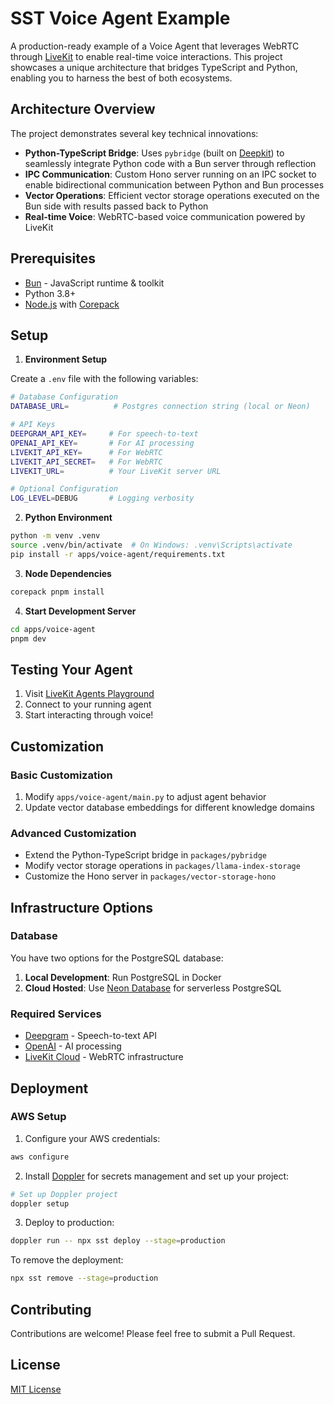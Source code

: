 # SST Voice Agent Example

A production-ready example of a Voice Agent that leverages WebRTC through [LiveKit](https://livekit.io/) to enable real-time voice interactions. This project showcases a unique architecture that bridges TypeScript and Python, enabling you to harness the best of both ecosystems.

## Architecture Overview

The project demonstrates several key technical innovations:

- **Python-TypeScript Bridge**: Uses `pybridge` (built on [Deepkit](https://deepkit.io/)) to seamlessly integrate Python code with a Bun server through reflection
- **IPC Communication**: Custom Hono server running on an IPC socket to enable bidirectional communication between Python and Bun processes
- **Vector Operations**: Efficient vector storage operations executed on the Bun side with results passed back to Python
- **Real-time Voice**: WebRTC-based voice communication powered by LiveKit

## Prerequisites

- [Bun](https://bun.sh/) - JavaScript runtime & toolkit
- Python 3.8+ 
- [Node.js](https://nodejs.org/) with [Corepack](https://nodejs.org/api/corepack.html)

## Setup

1. **Environment Setup**

Create a `.env` file with the following variables:

```sh
# Database Configuration
DATABASE_URL=          # Postgres connection string (local or Neon)

# API Keys
DEEPGRAM_API_KEY=     # For speech-to-text
OPENAI_API_KEY=       # For AI processing
LIVEKIT_API_KEY=      # For WebRTC
LIVEKIT_API_SECRET=   # For WebRTC
LIVEKIT_URL=          # Your LiveKit server URL

# Optional Configuration
LOG_LEVEL=DEBUG       # Logging verbosity
```

2. **Python Environment**

```sh
python -m venv .venv
source .venv/bin/activate  # On Windows: .venv\Scripts\activate
pip install -r apps/voice-agent/requirements.txt
```

3. **Node Dependencies**

```sh
corepack pnpm install
```

4. **Start Development Server**

```sh
cd apps/voice-agent
pnpm dev
```

## Testing Your Agent

1. Visit [LiveKit Agents Playground](https://agents-playground.livekit.io/)
2. Connect to your running agent
3. Start interacting through voice!

## Customization

### Basic Customization

1. Modify `apps/voice-agent/main.py` to adjust agent behavior
2. Update vector database embeddings for different knowledge domains

### Advanced Customization

- Extend the Python-TypeScript bridge in `packages/pybridge`
- Modify vector storage operations in `packages/llama-index-storage`
- Customize the Hono server in `packages/vector-storage-hono`

## Infrastructure Options

### Database

You have two options for the PostgreSQL database:

1. **Local Development**: Run PostgreSQL in Docker
2. **Cloud Hosted**: Use [Neon Database](https://neon.tech/) for serverless PostgreSQL

### Required Services

- [Deepgram](https://deepgram.com/) - Speech-to-text API
- [OpenAI](https://platform.openai.com/) - AI processing
- [LiveKit Cloud](https://cloud.livekit.io/) - WebRTC infrastructure

## Deployment

### AWS Setup

1. Configure your AWS credentials:
```sh
aws configure
```

2. Install [Doppler](https://www.doppler.com/) for secrets management and set up your project:
```sh
# Set up Doppler project
doppler setup
```

3. Deploy to production:
```sh
doppler run -- npx sst deploy --stage=production
```

To remove the deployment:
```sh
npx sst remove --stage=production
```

## Contributing

Contributions are welcome! Please feel free to submit a Pull Request.

## License

[MIT License](LICENSE)
